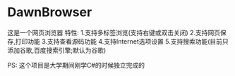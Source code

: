 DawnBrowser
===========
这是一个网页浏览器
特性:
1.支持多标签浏览(支持右键或双击关闭)
2.支持网页保存,打印功能
3.支持查看源码功能
4.支持Internet选项设置
5.支持搜索功能(目前只添加谷歌,百度搜索引擎;默认为谷歌)

PS: 这个项目是大学期间刚学C#的时候独立完成的
